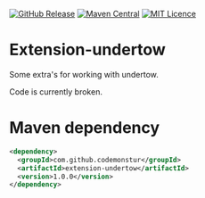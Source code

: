 [![GitHub Release](https://img.shields.io/github/release/codemonstur/extension-undertow.svg)](https://github.com/codemonstur/extension-undertow/releases)
[![Maven Central](https://maven-badges.herokuapp.com/maven-central/com.github.codemonstur/extension-undertow/badge.svg)](http://mvnrepository.com/artifact/com.github.codemonstur/extension-undertow)
[![MIT Licence](https://badges.frapsoft.com/os/mit/mit.svg?v=103)](https://opensource.org/licenses/mit-license.php)

# Extension-undertow

Some extra's for working with undertow.

Code is currently broken.

# Maven dependency

```xml
<dependency>
  <groupId>com.github.codemonstur</groupId>
  <artifactId>extension-undertow</artifactId>
  <version>1.0.0</version>
</dependency>
```
